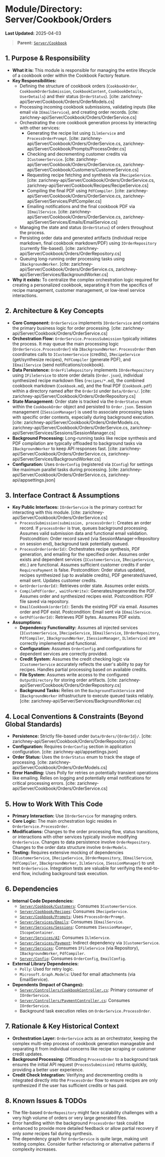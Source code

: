 # Module/Directory: Server/Cookbook/Orders

**Last Updated:** 2025-04-03

> **Parent:** [`Server/Cookbook`](../README.md)

## 1. Purpose & Responsibility

* **What it is:** This module is responsible for managing the entire lifecycle of a cookbook order within the Cookbook Factory feature.
* **Key Responsibilities:**
    * Defining the structure of cookbook orders (`CookbookOrder`, `CookbookOrderSubmission`, `CookbookContent`, `CookbookDetails`, `UserDetails`) and their status (`OrderStatus`). [cite: zarichney-api/Server/Cookbook/Orders/OrderModels.cs]
    * Processing incoming cookbook submissions, validating inputs (like email via `IEmailService`), and creating order records. [cite: zarichney-api/Server/Cookbook/Orders/OrderService.cs]
    * Orchestrating the core cookbook generation process by interacting with other services:
        * Generating the recipe list using `ILlmService` and `ProcessOrderPrompt`. [cite: zarichney-api/Server/Cookbook/Orders/OrderService.cs, zarichney-api/Server/Cookbook/Prompts/ProcessOrder.cs]
        * Checking and decrementing customer credits via `ICustomerService`. [cite: zarichney-api/Server/Cookbook/Orders/OrderService.cs, zarichney-api/Server/Cookbook/Customers/CustomerService.cs]
        * Requesting recipe fetching and synthesis via `IRecipeService`. [cite: zarichney-api/Server/Cookbook/Orders/OrderService.cs, zarichney-api/Server/Cookbook/Recipes/RecipeService.cs]
        * Compiling the final PDF using `PdfCompiler`. [cite: zarichney-api/Server/Cookbook/Orders/OrderService.cs, zarichney-api/Server/Services/PdfCompiler.cs]
        * Emailing notifications and the final cookbook PDF via `IEmailService`. [cite: zarichney-api/Server/Cookbook/Orders/OrderService.cs, zarichney-api/Server/Services/Emails/EmailService.cs]
    * Managing the state and status (`OrderStatus`) of orders throughout the process.
    * Persisting order data and generated artifacts (individual recipe markdown, final cookbook markdown/PDF) using `IOrderRepository` (currently file-based). [cite: zarichney-api/Server/Cookbook/Orders/OrderRepository.cs]
    * Queuing long-running order processing tasks using `IBackgroundWorker`. [cite: zarichney-api/Server/Cookbook/Orders/OrderService.cs, zarichney-api/Server/Services/BackgroundWorker.cs]
* **Why it exists:** To centralize the complex orchestration logic required for creating a personalized cookbook, separating it from the specifics of recipe management, customer management, or low-level service interactions.

## 2. Architecture & Key Concepts

* **Core Component:** `OrderService` implements `IOrderService` and contains the primary business logic for order processing. [cite: zarichney-api/Server/Cookbook/Orders/OrderService.cs]
* **Orchestration Flow:** `OrderService.ProcessSubmission` typically initiates the process. It may queue the main processing logic (`OrderService.ProcessOrder`) via `IBackgroundWorker`. `ProcessOrder` then coordinates calls to `ICustomerService` (credits), `IRecipeService` (get/synthesize recipes), `PdfCompiler` (generate PDF), and `IEmailService` (send notifications/cookbook).
* **Data Persistence:** `OrderFileRepository` implements `IOrderRepository` using `IFileService` to store order details (`Order.json`), individual synthesized recipe markdown files (`recipes/*.md`), the combined cookbook markdown (`Cookbook.md`), and the final PDF (`Cookbook.pdf`) within a directory named after the `OrderId` under `Data/Orders/`. [cite: zarichney-api/Server/Cookbook/Orders/OrderRepository.cs]
* **State Management:** Order state is tracked via the `OrderStatus` enum within the `CookbookOrder` object and persisted to `Order.json`. Session management (`ISessionManager`) is used to associate processing tasks with specific order contexts, especially during background execution. [cite: zarichney-api/Server/Cookbook/Orders/OrderModels.cs, zarichney-api/Server/Cookbook/Orders/OrderService.cs, zarichney-api/Server/Services/Sessions/SessionManager.cs]
* **Background Processing:** Long-running tasks like recipe synthesis and PDF compilation are typically offloaded to background tasks via `IBackgroundWorker` to keep API responses fast. [cite: zarichney-api/Server/Cookbook/Orders/OrderService.cs, zarichney-api/Server/Services/BackgroundWorker.cs]
* **Configuration:** Uses `OrderConfig` (registered via `IConfig`) for settings like maximum parallel tasks during processing. [cite: zarichney-api/Server/Cookbook/Orders/OrderService.cs, zarichney-api/appsettings.json]

## 3. Interface Contract & Assumptions

* **Key Public Interfaces:** `IOrderService` is the primary contract for interacting with this module. [cite: zarichney-api/Server/Cookbook/Orders/OrderService.cs]
    * `ProcessSubmission(submission, processOrder)`: Creates an order record. If `processOrder` is true, queues background processing. Assumes valid submission data and functional email validation. Postcondition: Order record saved (via SessionManager->Repository on session end), background task potentially queued.
    * `ProcessOrder(orderId)`: Orchestrates recipe synthesis, PDF generation, and emailing for the specified order. Assumes order exists and dependent services (`ICustomerService`, `IRecipeService`, etc.) are functional. Assumes sufficient customer credits if order `RequiresPayment` is false. Postcondition: Order status updated, recipes synthesized (up to available credits), PDF generated/saved, email sent. Updates customer credits.
    * `GetOrder(orderId)`: Retrieves order state. Assumes order exists.
    * `CompilePdf(order, waitForWrite)`: Generates/regenerates the PDF. Assumes order and synthesized recipes exist. Postcondition: PDF file saved via repository.
    * `EmailCookbook(orderId)`: Sends the existing PDF via email. Assumes order and PDF exist. Postcondition: Email sent via `IEmailService`.
    * `GetPdf(orderId)`: Retrieves PDF bytes. Assumes PDF exists.
* **Assumptions:**
    * **Dependency Functionality:** Assumes all injected services (`ICustomerService`, `IRecipeService`, `IEmailService`, `IOrderRepository`, `PdfCompiler`, `IBackgroundWorker`, `ISessionManager`, `ILlmService`) are correctly implemented and functional.
    * **Configuration:** Assumes `OrderConfig` and configurations for dependent services are correctly provided.
    * **Credit System:** Assumes the credit checking logic via `ICustomerService` accurately reflects the user's ability to pay for recipes. Handles partial processing based on available credits.
    * **File System:** Assumes write access to the configured `OutputDirectory` for storing order artifacts. [cite: zarichney-api/Server/Cookbook/Orders/OrderRepository.cs]
    * **Background Tasks:** Relies on the `BackgroundTaskService` and `IBackgroundWorker` infrastructure to execute queued tasks reliably. [cite: zarichney-api/Server/Services/BackgroundWorker.cs]

## 4. Local Conventions & Constraints (Beyond Global Standards)

* **Persistence:** Strictly file-based under `Data/Orders/{OrderId}/`. [cite: zarichney-api/Server/Cookbook/Orders/OrderRepository.cs]
* **Configuration:** Requires `OrderConfig` section in application configuration. [cite: zarichney-api/appsettings.json]
* **Order Status:** Uses the `OrderStatus` enum to track the stage of processing. [cite: zarichney-api/Server/Cookbook/Orders/OrderModels.cs]
* **Error Handling:** Uses Polly for retries on potentially transient operations like emailing. Relies on logging and potentially email notifications for critical processing errors. [cite: zarichney-api/Server/Cookbook/Orders/OrderService.cs]

## 5. How to Work With This Code

* **Primary Interaction:** Use `IOrderService` for managing orders.
* **Core Logic:** The main orchestration logic resides in `OrderService.ProcessOrder`.
* **Modifications:** Changes to the order processing flow, status transitions, or interactions with other services typically involve modifying `OrderService`. Changes to data persistence involve `OrderRepository`. Changes to the order data structure involve `OrderModels`.
* **Testing:** Requires extensive mocking of dependencies (`ICustomerService`, `IRecipeService`, `IOrderRepository`, `IEmailService`, `PdfCompiler`, `IBackgroundWorker`, `ILlmService`, `ISessionManager`) to unit test `OrderService`. Integration tests are valuable for verifying the end-to-end flow, including background task execution.

## 6. Dependencies

* **Internal Code Dependencies:**
    * [`Server/Cookbook/Customers`](../Customers/README.md): Consumes `ICustomerService`.
    * [`Server/Cookbook/Recipes`](../Recipes/README.md): Consumes `IRecipeService`.
    * [`Server/Cookbook/Prompts`](../Prompts/README.md): Uses `ProcessOrderPrompt`.
    * [`Server/Services/Emails`](../../Services/Emails/README.md): Consumes `IEmailService`.
    * [`Server/Services/Sessions`](../../Services/Sessions/README.md): Consumes `ISessionManager`, `IScopeContainer`.
    * [`Server/Services/AI`](../../Services/AI/README.md): Consumes `ILlmService`.
    * [`Server/Services/Payment`](../../Services/Payment/README.md): Indirect dependency via `ICustomerService`.
    * [`Server/Services`](../../Services/README.md): Consumes `IFileService` (via Repository), `IBackgroundWorker`, `PdfCompiler`.
    * [`Server/Config`](../../Config/README.md): Consumes `OrderConfig`, `EmailConfig`.
* **External Library Dependencies:**
    * `Polly`: Used for retry logic.
    * `Microsoft.Graph.Models`: Used for email attachments (via EmailService).
* **Dependents (Impact of Changes):**
    * [`Server/Controllers/CookbookController.cs`](../../Controllers/CookbookController.cs): Primary consumer of `IOrderService`.
    * [`Server/Controllers/PaymentController.cs`](../../Controllers/PaymentController.cs): Consumes `IOrderService`.
    * Background task execution relies on `OrderService.ProcessOrder`.

## 7. Rationale & Key Historical Context

* **Orchestration Layer:** `OrderService` acts as an orchestrator, keeping the complex multi-step process of cookbook generation manageable and separating it from individual concerns like recipe scraping or customer credit updates.
* **Background Processing:** Offloading `ProcessOrder` to a background task ensures the initial API request (`ProcessSubmission`) returns quickly, providing a better user experience.
* **Credit Check Integration:** Verifying and decrementing credits is integrated directly into the `ProcessOrder` flow to ensure recipes are only synthesized if the user has sufficient credits or has paid.

## 8. Known Issues & TODOs

* The file-based `OrderRepository` might face scalability challenges with a very high volume of orders or very large generated files.
* Error handling within the background `ProcessOrder` task could be enhanced to provide more detailed feedback or allow partial recovery if only *some* recipes fail during synthesis.
* The dependency graph for `OrderService` is quite large, making unit testing complex. Consider further refactoring or alternative patterns if complexity increases.